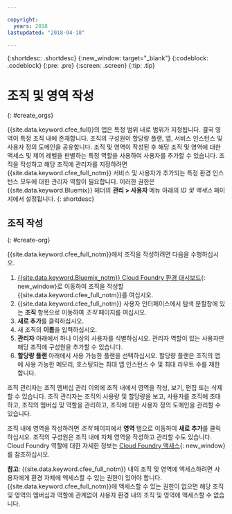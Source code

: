 ```yaml
---

copyright:
  years: 2018
lastupdated: "2018-04-18"

---
```


{:shortdesc: .shortdesc}
{:new_window: target="_blank"}
{:codeblock: .codeblock}
{:pre: .pre}
{:screen: .screen}
{:tip: .tip}

# 조직 및 영역 작성
{: #create_orgs}

{{site.data.keyword.cfee_full}}의 앱은 특정 범위 내로 범위가 지정됩니다. 결국 영역이 특정 조직 내에 존재합니다. 조직의 구성원이 할당량 플랜, 앱, 서비스 인스턴스 및 사용자 정의 도메인을 공유합니다. 조직 및 영역이 작성된 후 해당 조직 및 영역에 대한 액세스 및 제어 레벨을 판별하는 특정 역할을 사용하여 사용자를 추가할 수 있습니다. 조직을 작성하고 해당 조직에 관리자를 지정하려면 {{site.data.keyword.cfee_full_notm}} 서비스 및 사용자가 추가되는 특정 환경 인스턴스 모두에 대한 관리자 역할이 필요합니다. 이러한 권한은 {{site.data.keyword.Bluemix}} 헤더의 **관리 > 사용자** 메뉴 아래의 _ID 및 액세스_ 페이지에서 설정됩니다.
{: shortdesc}

## 조직 작성
{: #create-org}

{{site.data.keyword.cfee_full_notm}}에서 조직을 작성하려면 다음을 수행하십시오.

1. [{{site.data.keyword.Bluemix_notm}} Cloud Foundry 환경 대시보드](https://cloud.ibm.com/dashboard/cloudfoundry?filter=cf_environments){: new_window}로 이동하여 조직을 작성할 {{site.data.keyword.cfee_full_notm}}를 여십시오.
2. {{site.data.keyword.cfee_full_notm}} 사용자 인터페이스에서 탐색 분할창에 있는 **조직** 항목으로 이동하여 _조직_ 페이지를 여십시오.
3. **새로 추가**를 클릭하십시오.
4. 새 조직의 **이름**을 입력하십시오.
5. **관리자** 아래에서 하나 이상의 사용자를 식별하십시오. 관리자 역할이 있는 사용자만 해당 조직에 구성원을 추가할 수 있습니다.
6. **할당량 플랜** 아래에서 사용 가능한 플랜을 선택하십시오. 할당량 플랜은 조직의 앱에 사용 가능한 메모리, 호스팅되는 최대 앱 인스턴스 수 및 최대 라우트 수를 제한합니다.

조직 관리자는 조직 멤버십 관리 이외에 조직 내에서 영역을 작성, 보기, 편집 또는 삭제할 수 있습니다. 조직 관리자는 조직의 사용량 및 할당량을 보고, 사용자를 조직에 초대하고, 조직의 멤버십 및 역할을 관리하고, 조직에 대한 사용자 정의 도메인을 관리할 수 있습니다.

조직 내에 영역을 작성하려면 _조직_ 페이지에서 **영역** 탭으로 이동하여 **새로 추가**를 클릭하십시오. 조직의 구성원은 조직 내에 자체 영역을 작성하고 관리할 수도 있습니다. Cloud Foundry 역할에 대한 자세한 정보는 [Cloud Foundry 액세스](https://cloud.ibm.com/docs/iam/cfaccess.html#cfroles){: new_window}를 참조하십시오.

**참고**: {{site.data.keyword.cfee_full_notm}} 내의 조직 및 영역에 액세스하려면 사용자에게 환경 자체에 액세스할 수 있는 권한이 있어야 합니다. {{site.data.keyword.cfee_full_notm}}에 액세스할 수 있는 권한이 없으면 해당 조직 및 영역의 멤버십과 역할에 관계없이 사용자 환경 내의 조직 및 영역에 액세스할 수 없습니다.
